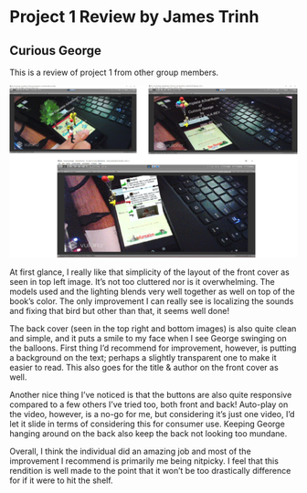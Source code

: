 # Project 1 Review by James Trinh

## Curious George

This is a review of project 1 from other group members.

<img src="https://raw.githubusercontent.com/Jtrinh3/CS428-Assignment-Page/master/Homeworks/Project%201%20Reviews/Curious%20George.png">

At first glance, I really like that simplicity of the layout of the front cover as seen in top left image. It’s not too cluttered nor is it overwhelming. The models used and the lighting blends very well together as well on top of the book’s color. The only improvement I can really see is localizing the sounds and fixing that bird but other than that, it seems well done!

The back cover (seen in the top right and bottom images) is also quite clean and simple, and it puts a smile to my face when I see George swinging on the balloons. First thing I’d recommend for improvement, however, is putting a background on the text; perhaps a slightly transparent one to make it easier to read. This also goes for the title & author on the front cover as well.

Another nice thing I’ve noticed is that the buttons are also quite responsive compared to a few others I’ve tried too, both front and back! Auto-play on the video, however, is a no-go for me, but considering it’s just one video, I’d let it slide in terms of considering this for consumer use. Keeping George hanging around on the back also keep the back not looking too mundane.

Overall, I think the individual did an amazing job and most of the improvement I recommend is primarily me being nitpicky. I feel that this rendition is well made to the point that it won’t be too drastically difference for if it were to hit the shelf.
